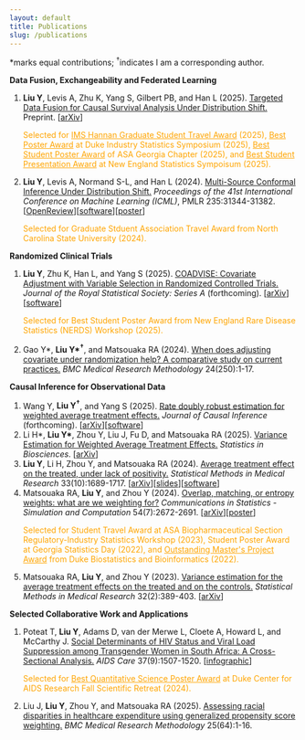 ```yaml
---
layout: default
title: Publications
slug: /publications
---
```


*marks equal contributions; <sup>&dagger;</sup>indicates I am a corresponding author. 

<b> Data Fusion, Exchangeability and Federated Learning </b>

<ol>	
<li><b>Liu Y</b>, Levis A, Zhu K, Yang S, Gilbert PB, and Han L (2025). <a href="https://arxiv.org/abs/2501.18798" target="_blank"> Targeted Data Fusion for Causal Survival Analysis Under Distribution Shift.</a> Preprint. [<a href="https://arxiv.org/abs/2501.18798" target="_blank">arXiv</a>]
<p style="color: orange;">
Selected for <a href="https://imstat.org/2025/05/15/ims-travel-awards-2025-meet-the-winners/" target="_blank" style="text-decoration: underline; color: orange;">IMS Hannan Graduate Student Travel Award</a> (2025), <a href="https://biostat.duke.edu/news/peijin-wang-and-yi-liu-receive-diss-best-poster-awards" target="_blank" style="text-decoration: underline; color: orange;">Best Poster Award</a> at Duke Industry Statistics Symposium (2025), <a href="https://math.gsu.edu/yichuan/2025Workshop/" target="_blank" style="text-decoration: underline; color: orange;">Best Student Poster Award</a> of ASA Georgia Chapter (2025), and <a href="https://nestat.org/researchawards/nessresearch2025/" target="_blank" style="text-decoration: underline; color: orange;">Best Student Presentation Award</a> at New England Statistics Sympoisum (2025).
</p>
</li>
  
<li><b>Liu Y</b>, Levis A, Normand S-L, and Han L (2024). <a href="https://proceedings.mlr.press/v235/liu24ag.html" target="_blank"> Multi-Source Conformal Inference Under Distribution Shift.</a> <em>Proceedings of the 41st International Conference on Machine Learning (ICML)</em>, PMLR 235:31344-31382. [<a href="https://openreview.net/forum?id=qmUbSAgz08" target="_blank">OpenReview</a>][<a href="https://github.com/yiliu1998/Multi-Source-Conformal" target="_blank">software</a>][<a href="https://yiliu1998.github.io/slides/MuSCI_Poster.pdf" target="_blank">poster</a>]
<p style="color: orange;">Selected for Graduate Stduent Association Travel Award from North Carolina State University (2024).</p>
</li>
</ol>

<b> Randomized Clinical Trials </b>

<ol>	

<li><b>Liu Y</b>, Zhu K, Han L, and Yang S (2025). <a href="https://arxiv.org/abs/2501.08945" target="_blank">COADVISE: Covariate Adjustment with Variable Selection in Randomized Controlled Trials.</a> <em>Journal of the Royal Statistical Society: Series A</em> (forthcoming). [<a href="https://arxiv.org/abs/2501.08945" target="_blank">arXiv</a>][<a href="https://github.com/yiliu1998/Coadvise" target="_blank">software</a>] 
<p style="color: orange;">Selected for Best Student Poster Award from New England Rare
Disease Statistics (NERDS) Workshop (2025).</p>
</li>
  
<li>Gao Y*, <b>Liu Y*<sup>&dagger;</sup></b>, and Matsouaka RA (2024). <a href="https://doi.org/10.1186/s12874-024-02375-3" target="_blank">When does adjusting covariate under randomization help? A comparative study on current practices.</a> <em>BMC Medical Research Methodology</em> 24(250):1-17. 
</li>
  
</ol>

<b> Causal Inference for Observational Data </b>

<ol>	

<li>Wang Y, <b>Liu Y<sup>&dagger;</sup></b>, and Yang S (2025). <a href="" target="_blank">Rate doubly robust estimation for weighted average treatment effects.</a> <em>Journal of Causal Inference</em> (forthcoming). [<a href="https://arxiv.org/abs/2509.14502" target="_blank">arXiv</a>][<a href="https://github.com/yiliu1998/WATE" target="_blank">software</a>]  
</li>

<li>Li H*, <b>Liu Y*</b>, Zhou Y, Liu J, Fu D, and Matsouaka RA (2025). <a href="https://doi.org/10.1007/s12561-025-09503-7" target="_blank">Variance Estimation for Weighted Average Treatment Effects.</a> <em>Statistics in Biosciences</em>. [<a href="https://arxiv.org/abs/2508.08167" target="_blank">arXiv</a>]
</li>
  
<li><b>Liu Y</b>, Li H, Zhou Y, and Matsouaka RA (2024). <a href="https://journals.sagepub.com/doi/10.1177/09622802241269646" target="_blank">Average treatment effect on the treated, under lack of positivity.</a> <em>Statistical Methods in Medical Research</em> 33(10):1689-1717. [<a href="https://arxiv.org/abs/2309.01334" target="_blank">arXiv</a>][<a href="https://yiliu1998.github.io/slides/ENAR_2024.pdf" target="_blank">slides</a>][<a href="https://github.com/yiliu1998/ATTweights" target="_blank">software</a>]
</li>

<li>Matsouaka RA, <b>Liu Y</b>, and Zhou Y (2024). <a href="https://www.tandfonline.com/doi/full/10.1080/03610918.2024.2319419" target="_blank">Overlap, matching, or entropy weights: what are we weighting for?</a> <em>Communications in Statistics - Simulation and Computation</em> 54(7):2672-2691. [<a href="https://arxiv.org/abs/2210.12968" target="_blank">arXiv</a>][<a href="https://yiliu1998.github.io/slides/OWWWF_Poster.pdf" target="_blank">poster</a>] 
<p style="color: orange;">Selected for Student Travel Award at ASA Biopharmaceutical Section Regulatory-Industry Statistics Workshop (2023), Student Poster Award at Georgia Statistics Day (2022), and <a href="https://today.duke.edu/2022/05/class-2022-student-and-laurels" target="_blank" style="text-decoration: underline; color: orange;">Outstanding Master's Project Award</a> from Duke Biostatistics and Bioinformatics (2022).</p>
</li>
  
<li> Matsouaka RA, <b>Liu Y</b>, and Zhou Y (2023). <a href="https://journals.sagepub.com/doi/10.1177/09622802221142532" target="_blank">Variance estimation for the average treatment effects on the treated and on the controls.</a> <em>Statistical Methods in Medical Research</em> 32(2):389-403. [<a href="https://arxiv.org/abs/2209.10742" target="_blank">arXiv</a>] 
</li>	

</ol>

<b> Selected Collaborative Work and Applications </b>

<ol>
<li> Poteat T, <b> Liu Y</b>, Adams D, van der Merwe L, Cloete A, Howard L, and McCarthy J. <a href="https://www.tandfonline.com/doi/full/10.1080/09540121.2025.2535471" target="_blank">Social Determinants of HIV Status and Viral Load Suppression among Transgender Women in South Africa: A Cross-Sectional Analysis.</a> <em>AIDS Care</em> 37(9):1507-1520. [<a href="https://yiliu1998.github.io/slides/CFAR_infographic.pdf" target="_blank">infographic</a>]
<p style="color: orange;">Selected for <a href="https://cfar.duke.edu/news-events/annual-retreat/2024-recap" target="_blank" style="text-decoration: underline; color: orange;">Best Quantitative Science Poster Award</a> at Duke Center for AIDS Research Fall Scientific Retreat (2024).</p>
</li>
  
<li>Liu J, <b>Liu Y</b>, Zhou Y, and Matsouaka RA (2025). <a href="https://bmcmedresmethodol.biomedcentral.com/articles/10.1186/s12874-025-02508-2" target="_blank">Assessing racial disparities in healthcare expenditure using generalized propensity score weighting.</a> <em>BMC Medical Research Methodology</em> 25(64):1-16.   
</li>
</ol>
  

